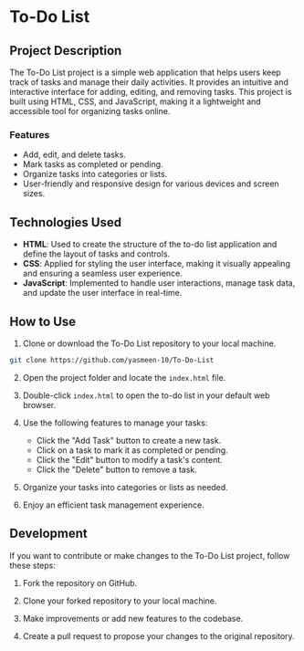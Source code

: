 # To-Do List

## Project Description

The To-Do List project is a simple web application that helps users keep track of tasks and manage their daily activities. It provides an intuitive and interactive interface for adding, editing, and removing tasks. This project is built using HTML, CSS, and JavaScript, making it a lightweight and accessible tool for organizing tasks online.

### Features

- Add, edit, and delete tasks.
- Mark tasks as completed or pending.
- Organize tasks into categories or lists.
- User-friendly and responsive design for various devices and screen sizes.

## Technologies Used

- **HTML**: Used to create the structure of the to-do list application and define the layout of tasks and controls.
- **CSS**: Applied for styling the user interface, making it visually appealing and ensuring a seamless user experience.
- **JavaScript**: Implemented to handle user interactions, manage task data, and update the user interface in real-time.

## How to Use

1. Clone or download the To-Do List repository to your local machine.

```bash
git clone https://github.com/yasmeen-10/To-Do-List
```

2. Open the project folder and locate the `index.html` file.

3. Double-click `index.html` to open the to-do list in your default web browser.

4. Use the following features to manage your tasks:
   - Click the "Add Task" button to create a new task.
   - Click on a task to mark it as completed or pending.
   - Click the "Edit" button to modify a task's content.
   - Click the "Delete" button to remove a task.

5. Organize your tasks into categories or lists as needed.

6. Enjoy an efficient task management experience.


## Development

If you want to contribute or make changes to the To-Do List project, follow these steps:

1. Fork the repository on GitHub.

2. Clone your forked repository to your local machine.

3. Make improvements or add new features to the codebase.

4. Create a pull request to propose your changes to the original repository.
